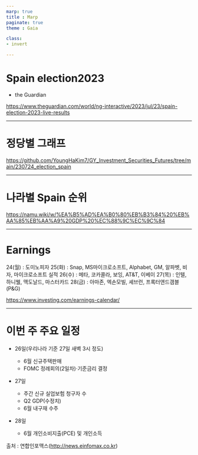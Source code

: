 ```yaml
---
marp: true
title : Marp
paginate: true
theme : Gaia

class:
- invert

---
```


# Spain election2023

- the Guardian

https://www.theguardian.com/world/ng-interactive/2023/jul/23/spain-election-2023-live-results



---

# 정당별 그래프

https://github.com/YoungHaKim7/GY_Investment_Securities_Futures/tree/main/230724_election_spain


---

# 나라별 Spain 순위

https://namu.wiki/w/%EA%B5%AD%EA%B0%80%EB%B3%84%20%EB%AA%85%EB%AA%A9%20GDP%20%EC%88%9C%EC%9C%84

---

# Earnings

24(월) : 도미노피자
25(화) : Snap, MS마이크로소프트, Alphabet, GM, 알파벳, 비자, 마이크로소프트 실적
26(수) : 메타, 코카콜라, 보잉, AT&T, 이베이
27(목) : 인텔, 하니웰, 맥도날드, 마스터카드
28(금) : 아마존, 엑손모빌, 셰브런, 프록터앤드갬블(P&G)

https://www.investing.com/earnings-calendar/

---

# 이번 주 주요 일정

- 26일(우리나라 기준 27일 새벽 3시 정도)
  - 6월 신규주택판매
  - FOMC 정례회의(2일차)·기준금리 결정

- 27일
  - 주간 신규 실업보험 청구자 수
  - Q2 GDP(수정치)
  - 6월 내구재 수주

- 28일
  - 6월 개인소비지출(PCE) 및 개인소득

출처 : 연합인포맥스(http://news.einfomax.co.kr)



